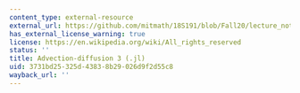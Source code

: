 ```yaml
---
content_type: external-resource
external_url: https://github.com/mitmath/18S191/blob/Fall20/lecture_notebooks/week12/3_advection_diffusion.jl
has_external_license_warning: true
license: https://en.wikipedia.org/wiki/All_rights_reserved
status: ''
title: Advection-diffusion 3 (.jl)
uid: 3731bd25-325d-4383-8b29-026d9f2d55c8
wayback_url: ''
---
```

